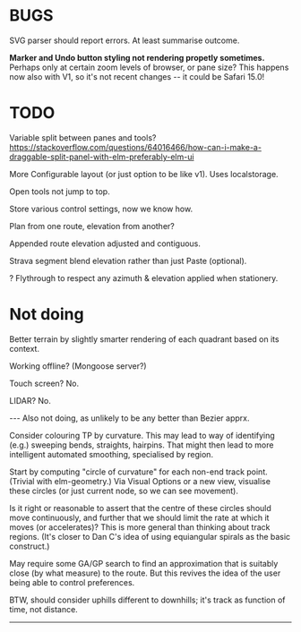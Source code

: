 

# BUGS

SVG parser should report errors. At least summarise outcome.

**Marker and Undo button styling not rendering propetly sometimes.**
Perhaps only at certain zoom levels of browser, or pane size?
This happens now also with V1, so it's not recent changes -- it could be Safari 15.0!

# TODO

Variable split between panes and tools?
https://stackoverflow.com/questions/64016466/how-can-i-make-a-draggable-split-panel-with-elm-preferably-elm-ui

More Configurable layout (or just option to be like v1). Uses localstorage.

Open tools not jump to top.

Store various control settings, now we know how.

Plan from one route, elevation from another?

Appended route elevation adjusted and contiguous.

Strava segment blend elevation rather than just Paste (optional).

? Flythrough to respect any azimuth & elevation applied when stationery.

# Not doing

Better terrain by slightly smarter rendering of each quadrant based on its context.

Working offline? (Mongoose server?)

Touch screen? No.

LIDAR? No.

--- Also not doing, as unlikely to be any better than Bezier apprx.

Consider colouring TP by curvature.
This may lead to way of identifying (e.g.) sweeping bends, straights, hairpins.
That might then lead to more intelligent automated smoothing, specialised by region.

Start by computing "circle of curvature" for each non-end track point. (Trivial with elm-geometry.)
Via Visual Options or a new view, visualise these circles (or just current node, so we can see movement).

Is it right or reasonable to assert that the centre of these circles should move continuously,
and further that we should limit the rate at which it moves (or accelerates)?
This is more general than thinking about track regions.
(It's closer to Dan C's idea of using equiangular spirals as the basic construct.)

May require some GA/GP search to find an approximation that is suitably close (by what measure) to the route.
But this revives the idea of the user being able to control preferences.

BTW, should consider uphills different to downhills; it's track as function of time, not distance.

---

